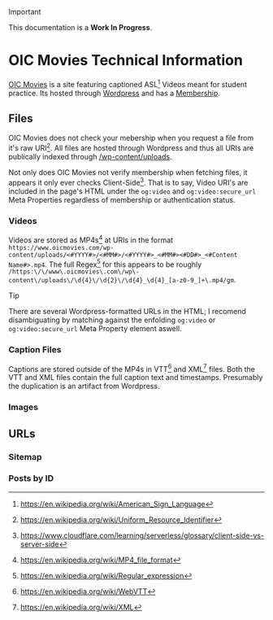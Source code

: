 > [!IMPORTANT]  
> This documentation is a **Work In Progress**.

# OIC Movies Technical Information

[OIC Movies](https://www.oicmovies.com) is a site featuring captioned ASL[^help.asl] Videos meant for student practice. Its hosted through [Wordpress](https://wordpress.com) and has a [Membership](https://www.oicmovies.com/membership-account/membership-levels).

## Files

OIC Movies does not check your mebership when you request a file from it's raw URI[^help.uri]. All files are hosted through Wordpress and thus all URIs are publically indexed through [/wp-content/uploads](https://www.oicmovies.com/wp-content/uploads).


Not only does OIC Movies not verify membership when fetching files, it appears it only ever checks Client-Side[^help.clientSide]. That is to say, Video URI's are included in the page's HTML under the `og:video` and `og:video:secure_url` Meta Properties regardless of membership or authentication status.

### Videos

Videos are stored as MP4s[^help.mp4] at URIs in the format `https://www.oicmovies.com/wp-content/uploads/<#YYYY#>/<#MM#>/<#YYYY#>_<#MM#><#DD#>_<#Content Name#>.mp4`. The full Regex[^help.regex] for this appears to be roughly `/https:\/\/www\.oicmovies\.com\/wp\-content\/uploads\/\d{4}\/\d{2}\/\d{4}_\d{4}_[a-z0-9_]+\.mp4/gm`.

> [!TIP]
> There are several Wordpress-formatted URLs in the HTML; I recomend disambiguating by matching against the enfolding `og:video` or `og:video:secure_url` Meta Property element aswell.

### Caption Files

Captions are stored outside of the MP4s in VTT[^help.vtt] and XML[^help.xml] files. Both the VTT and XML files contain the full caption text and timestamps. Presumably the duplication is an artifact from Wordpress.

### Images

## URLs

### Sitemap

### Posts by ID

<!-- MARK: Footnotes -->
[^help.asl]: https://en.wikipedia.org/wiki/American_Sign_Language
[^help.uri]: https://en.wikipedia.org/wiki/Uniform_Resource_Identifier
[^help.clientSide]: https://www.cloudflare.com/learning/serverless/glossary/client-side-vs-server-side
[^help.mp4]: https://en.wikipedia.org/wiki/MP4_file_format
[^help.regex]: https://en.wikipedia.org/wiki/Regular_expression
[^help.vtt]: https://en.wikipedia.org/wiki/WebVTT
[^help.xml]: https://en.wikipedia.org/wiki/XML